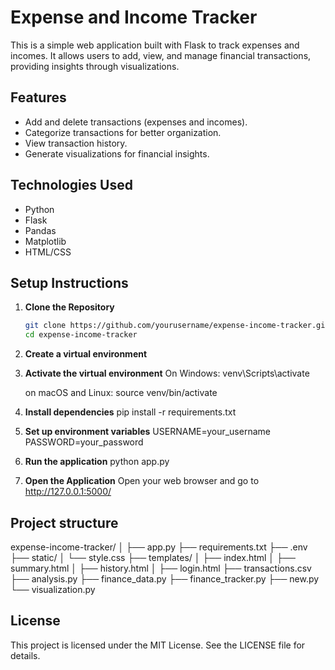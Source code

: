 # Expense and Income Tracker

This is a simple web application built with Flask to track expenses and incomes. It allows users to add, view, and manage financial transactions, providing insights through visualizations.

## Features

- Add and delete transactions (expenses and incomes).
- Categorize transactions for better organization.
- View transaction history.
- Generate visualizations for financial insights.

## Technologies Used

- Python
- Flask
- Pandas
- Matplotlib
- HTML/CSS

## Setup Instructions

1. **Clone the Repository**

   ```bash
   git clone https://github.com/yourusername/expense-income-tracker.git
   cd expense-income-tracker

2. **Create a virtual environment**
3. **Activate the virtual environment**
    On Windows:
    venv\Scripts\activate

   on macOS and Linux:
   source venv/bin/activate
4. **Install dependencies**
     pip install -r requirements.txt
5. **Set up environment variables**
   USERNAME=your_username
   PASSWORD=your_password
6. **Run the application**
   python app.py
7. **Open the Application**
   Open your web browser and go to http://127.0.0.1:5000/

## Project structure
expense-income-tracker/
│
├── app.py
├── requirements.txt
├── .env
├── static/
│   └── style.css
├── templates/
│   ├── index.html
│   ├── summary.html
│   ├── history.html
│   ├── login.html
├── transactions.csv
├── analysis.py
├── finance_data.py
├── finance_tracker.py
├── new.py
└── visualization.py

## License
This project is licensed under the MIT License. See the LICENSE file for details.

